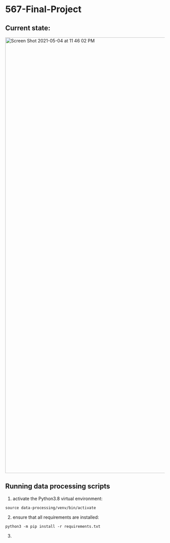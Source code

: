 # 567-Final-Project

## Current state:
<img width="1379" alt="Screen Shot 2021-05-04 at 11 46 02 PM" src="https://user-images.githubusercontent.com/49415344/117094854-e791e380-ad32-11eb-8443-5a3ed93d580a.png">

## Running data processing scripts
1) activate the Python3.8 virtual environment:
```
source data-processing/venv/bin/activate 
```
2) ensure that all requirements are installed:
```
python3 -m pip install -r requirements.txt
```
3) 
